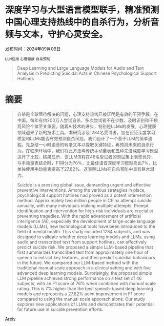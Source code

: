 # 深度学习与大型语言模型联手，精准预测中国心理支持热线中的自杀行为，分析音频与文本，守护心灵安全。

发布时间：2024年09月09日

`LLM应用` `心理健康` `自杀预防`

> Deep Learning and Large Language Models for Audio and Text Analysis in Predicting Suicidal Acts in Chinese Psychological Support Hotlines

# 摘要

> 自杀是全球亟待解决的问题，心理支持热线已被证明是有效的干预手段。在中国，每年有约200万人尝试自杀，多次尝试者不在少数。及时识别和干预高风险个体至关重要。随着AI技术的进步，特别是LLMs的发展，心理健康领域迎来了新的技术工具。本研究涉及1284名受试者，旨在验证深度学习模型和LLMs能否有效预测自杀风险。我们设计了一个基于LLM的简单流程，先总结一小时语音的转录文本以提取关键特征，再预测未来的自杀行为。在临床环境中，我们将此方法与传统手动量表和五种先进深度学习模型进行了比较。结果显示，该LLM流程在46名受试者的测试集上表现优异，与手动量表结合时，F1得分为76%，比最佳语音深度学习模型高出7%，比单独使用手动量表提高了27.82%。这表明LLMs在自杀预防中具有巨大潜力。

> Suicide is a pressing global issue, demanding urgent and effective preventive interventions. Among the various strategies in place, psychological support hotlines had proved as a potent intervention method. Approximately two million people in China attempt suicide annually, with many individuals making multiple attempts. Prompt identification and intervention for high-risk individuals are crucial to preventing tragedies. With the rapid advancement of artificial intelligence (AI), especially the development of large-scale language models (LLMs), new technological tools have been introduced to the field of mental health. This study included 1284 subjects, and was designed to validate whether deep learning models and LLMs, using audio and transcribed text from support hotlines, can effectively predict suicide risk. We proposed a simple LLM-based pipeline that first summarizes transcribed text from approximately one hour of speech to extract key features, and then predict suicidial bahaviours in the future. We compared our LLM-based method with the traditional manual scale approach in a clinical setting and with five advanced deep learning models. Surprisingly, the proposed simple LLM pipeline achieved strong performance on a test set of 46 subjects, with an F1 score of 76\% when combined with manual scale rating. This is 7\% higher than the best speech-based deep learning models and represents a 27.82\% point improvement in F1 score compared to using the manual scale apporach alone. Our study explores new applications of LLMs and demonstrates their potential for future use in suicide prevention efforts.

[Arxiv](https://arxiv.org/abs/2409.06164)